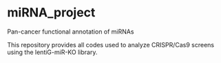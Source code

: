 # miRNA_project
Pan-cancer functional annotation of miRNAs

This repository provides all codes used to analyze CRISPR/Cas9 screens using the lentiG-miR-KO library.
